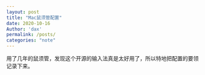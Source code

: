 ```yaml
---
layout: post
title: "Mac鼠须管配置"
date: 2020-10-16
Author: 'dax'
permalink: /posts/
categories: "note"
---
```


用了几年的鼠须管，发现这个开源的输入法真是太好用了，所以特地把配置的要领记录下来。